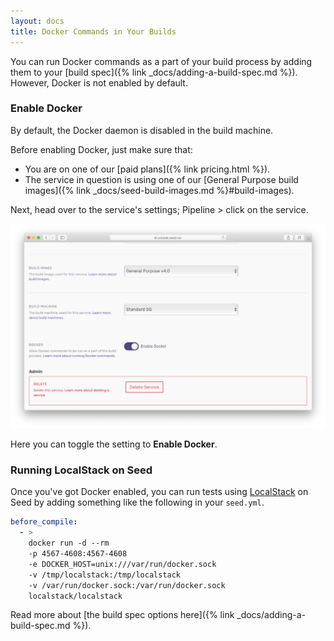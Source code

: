 ```yaml
---
layout: docs
title: Docker Commands in Your Builds
---
```


You can run Docker commands as a part of your build process by adding them to your [build spec]({% link _docs/adding-a-build-spec.md %}). However, Docker is not enabled by default.

### Enable Docker

By default, the Docker daemon is disabled in the build machine.

Before enabling Docker, just make sure that:

- You are on one of our [paid plans]({% link pricing.html %}).
- The service in question is using one of our [General Purpose build images]({% link _docs/seed-build-images.md %}#build-images).

Next, head over to the service's settings; Pipeline > click on the service.

![Enable Docker commands in Seed](/assets/docs/docker-commands-in-your-builds/enable-docker-commands-in-seed.png)

Here you can toggle the setting to **Enable Docker**.

### Running LocalStack on Seed

Once you've got Docker enabled, you can run tests using [LocalStack](https://github.com/localstack/localstack) on Seed by adding something like the following in your `seed.yml`.

``` yml
before_compile:
  - >
    docker run -d --rm
    -p 4567-4608:4567-4608
    -e DOCKER_HOST=unix:///var/run/docker.sock
    -v /tmp/localstack:/tmp/localstack
    -v /var/run/docker.sock:/var/run/docker.sock
    localstack/localstack
```

Read more about [the build spec options here]({% link _docs/adding-a-build-spec.md %}).
